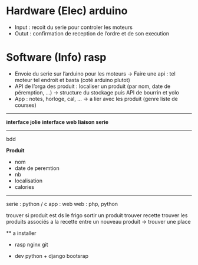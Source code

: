 # Hardware (Elec) arduino
* Input : recoit du serie pour controler les moteurs
* Outut : confirmation de reception de l’ordre et de son execution

# Software (Info) rasp
* Envoie du serie sur l’arduino pour les moteurs
-> Faire une api : tel moteur tel endroit et basta (coté arduino plutot)
* API de l’orga des produit : localiser un produit (par nom, date de péremption, …)
-> structure du stockage puis API de bourrin et yolo
* App : notes, horloge, cal, ...
-> a lier avec les produit (genre liste de courses)

----

**interface jolie**
**interface web**
**liaison serie**

-----

bdd

**Produit**
* nom
* date de peremtion
* nb
* localisation
* calories

-----

serie : python / c
app : web
web : php, python

trouver si produit est ds le frigo
sortir un produit
trouver recette
trouver les produits associés a la recette
entre un nouveau produit -> trouver une place

** a installer
* rasp
nginx
git

* dev
python + django
bootsrap


